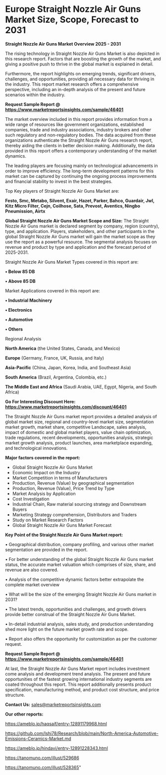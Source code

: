 # Europe Straight Nozzle Air Guns Market Size, Scope, Forecast to 2031

<Strong> Straight Nozzle Air Guns Market Overview 2025 - 2031</strong>

The rising technology in Straight Nozzle Air Guns Market is also depicted in this research report. Factors that are boosting the growth of the market, and giving a positive push to thrive in the global market is explained in detail.

Furthermore, the report highlights on emerging trends, significant drivers, challenges, and opportunities, providing all necessary data for thriving in the industry. This report market research offers a comprehensive perspective, including an in-depth analysis of the present and future scenarios within the industry.

<strong>Request Sample Report @ <a href=https://www.marketreportsinsights.com/sample/46401>https://www.marketreportsinsights.com/sample/46401</a></strong>

The market overview included in this report provides information from a wide range of resources like government organizations, established companies, trade and industry associations, industry brokers and other such regulatory and non-regulatory bodies. The data acquired from these organizations authenticate the Straight Nozzle Air Guns research report, thereby aiding the clients in better decision making. Additionally, the data provided in this report offers a contemporary understanding of the market dynamics.

The leading players are focusing mainly on technological advancements in order to improve efficiency. The long-term development patterns for this market can be captured by continuing the ongoing process improvements and financial stability to invest in the best strategies.

Top Key players of Straight Nozzle Air Guns Market are:

<strong>Festo, Smc, Metabo, Silvent, Exair, Hazet, Parker, Bahco, Guardair, Jwl, Kitz Micro Filter, Cejn, Coilhose, Sata, Prevost, Aventics, Ningbo Pneumission, Airtx</strong>

<strong><b>Global Straight Nozzle Air Guns Market Scope and Size:</b></strong>
The Straight Nozzle Air Guns market is declared segment by company, region (country), type, and application. Players, stakeholders, and other participants in the global Straight Nozzle Air Guns market will gain the market scope as they use the report as a powerful resource. The segmental analysis focuses on revenue and product by type and application and the forecast period of 2025-2031.

Straight Nozzle Air Guns Market Types covered in this report are:

<strong>•  Below 85 DB

•  Above 85 DB</strong>

Market Applications covered in this report are:

<strong>•  Industrial Machinery

•  Electronics

•  Automotive

•  Others</strong> 

Regional Analysis

<strong>North America</strong> (the United States, Canada, and Mexico)

<strong>Europe</strong> (Germany, France, UK, Russia, and Italy)

<strong>Asia-Pacific</strong> (China, Japan, Korea, India, and Southeast Asia)

<strong>South America</strong> (Brazil, Argentina, Colombia, etc.)

<strong>The Middle East and Africa</strong> (Saudi Arabia, UAE, Egypt, Nigeria, and South Africa)

<strong>Go For Interesting Discount Here: <a href=https://www.marketreportsinsights.com/discount/46401>https://www.marketreportsinsights.com/discount/46401</a></strong>

The Straight Nozzle Air Guns market report provides a detailed analysis of global market size, regional and country-level market size, segmentation market growth, market share, competitive Landscape, sales analysis, impact of domestic and global market players, value chain optimization, trade regulations, recent developments, opportunities analysis, strategic market growth analysis, product launches, area marketplace expanding, and technological innovations.

<strong><b>Major factors covered in the report:</b></strong>
<ul>
  <li>Global Straight Nozzle Air Guns Market </li>
  <li>Economic Impact on the Industry</li>
  <li>Market Competition in terms of Manufacturers</li>
  <li>Production, Revenue (Value) by geographical segmentation</li>
  <li>Production, Revenue (Value), Price Trend by Type</li>
  <li>Market Analysis by Application</li>
  <li>Cost Investigation</li>
  <li>Industrial Chain, Raw material sourcing strategy and Downstream Buyers</li>
  <li>Marketing Strategy comprehension, Distributors and Traders</li>
  <li>Study on Market Research Factors</li>
  <li>Global Straight Nozzle Air Guns Market Forecast</li>
</ul>

<strong><b>Key Point of the Straight Nozzle Air Guns Market report:</b></strong>

• Geographical distribution, company profiling, and various other market segmentation are provided in the report.

• For better understanding of the global Straight Nozzle Air Guns market status, the accurate market valuation which comprises of size, share, and revenue are also covered.

• Analysis of the competitive dynamic factors better extrapolate the complete market overview

• What will be the size of the emerging Straight Nozzle Air Guns market in 2031?

• The latest trends, opportunities and challenges, and growth drivers provide better construal of the Straight Nozzle Air Guns Market.

• In-detail industrial analysis, sales study, and production understanding shed more light on the future market growth rate and scope.

• Report also offers the opportunity for customization as per the customer request.

<strong>Request Sample Report @ <a href=https://www.marketreportsinsights.com/sample/46401>https://www.marketreportsinsights.com/sample/46401</a></strong>

At last, the Straight Nozzle Air Guns Market report includes investment come analysis and development trend analysis. The present and future opportunities of the fastest growing international industry segments are coated throughout this report. This report additionally presents product specification, manufacturing method, and product cost structure, and price structure.

<strong>Contact Us:</strong>
sales@marketreportsinsights.com

<strong>Our other reports:</strong>

<a href=https://ameblo.jp/haqsaif/entry-12891179968.html>https://ameblo.jp/haqsaif/entry-12891179968.html</a>

<a href=https://github.com/Ishi78/Research/blob/main/North-America-Automotive-Emissions-Ceramics-Market.md>https://github.com/Ishi78/Research/blob/main/North-America-Automotive-Emissions-Ceramics-Market.md</a>

<a href=https://ameblo.jp/hindavi/entry-12891228343.html>https://ameblo.jp/hindavi/entry-12891228343.html</a>

<a href=https://tanomuno.com/illust/529686>https://tanomuno.com/illust/529686</a>

<a href=https://tanomuno.com/illust/528365>https://tanomuno.com/illust/528365</a>"
